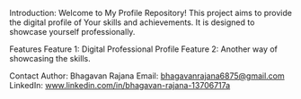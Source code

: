 Introduction:
Welcome to My Profile Repository! This project aims to provide the digital profile of Your skills and achievements. It is designed to showcase yourself professionally.

Features
Feature 1: Digital Professional Profile
Feature 2: Another way of showcasing the skills.

Contact
Author: Bhagavan Rajana
Email: bhagavanrajana6875@gmail.com
LinkedIn: www.linkedin.com/in/bhagavan-rajana-13706717a

